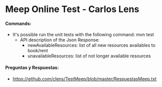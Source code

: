 # Meep Online Test - Carlos Lens

#### Commands:

- It's possible run the unit tests with the following command: mvn test
    - API description of the Json Response:
        - newAvailableResources: list of all new resources availables to book/rent
        - unavailableResources: list of not longer available resources
        
 #### Preguntas y Respuestas:
 
 - https://github.com/clens/TestMeep/blob/master/RespuestasMeep.txt
